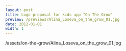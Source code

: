 ```yaml
---
layout: post
title: Logo proposal for kids app "On The Grow"
preview: /previews/Alina_Loseva_on_the_grow_01.jpg
date: 2012-01-01
width: 1
---
```

/assets/on-the-grow/Alina_Loseva_on_the_grow_01.jpg
